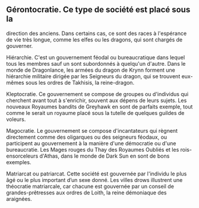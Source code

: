 ## Gérontocratie. Ce type de société est placé sous la

direction des anciens. Dans certains cas, ce sont des races
à l'espérance de vie très longue, comme les elfes ou les
dragons, qui sont chargés de gouverner.

Hiérarchie. C'est un gouvernement féodal ou bureaucratique
dans lequel tous les membres sauf un sont subordonnés à
quelqu'un d'autre. Dans le monde de Dragonlance, les armées
du dragon de Krynn forment une hiérarchie militaire dirigée
par les Seigneurs du dragon, qui se trouvent eux-mêmes sous
les ordres de Takhisis, la reine-dragon.

Kleptocratie. Ce gouvernement se compose de groupes ou
d'individus qui cherchent avant tout à s'enrichir, souvent aux
dépens de leurs sujets. Les nouveaux Royaumes bandits de
Greyhawk en sont de parfaits exemple, tout comme le serait un
royaume placé sous la tutelle de quelques guildes de voleurs.

Magocratie. Le gouvernement se compose d'incantateurs
qui règnent directement comme des oligarques ou des
seigneurs féodaux, ou participent au gouvernement à la
manière d'une démocratie ou d'une bureaucratie. Les Mages
rouges du Thay des Royaumes Oubliés et les rois-ensorceleurs
d'Athas, dans le monde de Dark Sun en sont de bons exemples.

Matriarcat ou patriarcat. Cette société est gouvernée par
l'individu le plus âgé ou le plus important d’un sexe donné.
Les villes drows illustrent une théocratie matriarcale, car
chacune est gouvernée par un conseil de grandes-prêtresses
aux ordres de Loith, la reine démoniaque des araignées.

